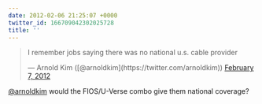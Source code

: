 ```yaml
---
date: 2012-02-06 21:25:07 +0000
twitter_id: 166709042302025728
title: ''
---
```


<blockquote class="twitter-tweet"><p lang="en" dir="ltr">I remember jobs saying there was no national u.s. cable provider</p>&mdash; Arnold Kim ([@arnoldkim](https://twitter.com/arnoldkim)) <a href="https://twitter.com/arnoldkim/status/166708795454652417?ref_src=twsrc%5Etfw">February 7, 2012</a></blockquote>
<script async src="https://platform.twitter.com/widgets.js" charset="utf-8"></script>

[@arnoldkim](https://twitter.com/arnoldkim) would the FIOS/U-Verse combo give them national coverage?
